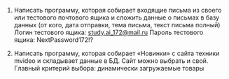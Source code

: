 1) Написать программу, которая собирает входящие письма из своего 
   или тестового почтового ящика и сложить данные о письмах в базу 
   данных (от кого, дата отправки, тема письма, текст письма полный)
Логин тестового ящика: study.ai_172@mail.ru
Пароль тестового ящика: NextPassword172!?

2) Написать программу, которая собирает «Новинки» с сайта техники mvideo 
   и складывает данные в БД. Сайт можно выбрать и свой. 
   Главный критерий выбора: динамически загружаемые товары